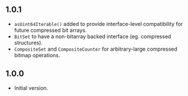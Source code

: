 ## 1.0.1

- `asUint64Iterable()` added to provide interface-level compatibility for future compressed bit arrays.
- `BitSet` to have a non-bitarray backed interface (eg. compressed structures).
- `CompositeSet` and `CompositeCounter` for arbitrary-large compressed bitmap operations.

## 1.0.0

- Initial version.
